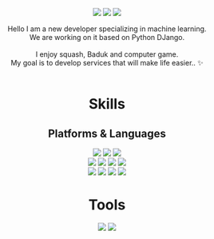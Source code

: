 <div align=center> 

  <p>
  <a href="https://dawnpast12.tistory.com/category/TIL" target="_blank"><img src="https://img.shields.io/badge/Blog-DD0B78?style=flat-square&logo=GitHub%20Sponsors&logoColor=white"/></a>
  <a href="mailto:nmdkims@gmail.com" target="_blank"><img src="https://img.shields.io/badge/nmdkims@gmail.com-EA4335?style=flat-square&logo=Gmail&logoColor=white"/></a>
  <a href="https://www.linkedin.com/in/nmdkims/" target="_blank"><img src="https://img.shields.io/badge/nmdkims-0A66C2?style=flat-square&logo=Linkedin&logoColor=white"/></a>
  
</p>

<p>
  Hello I am a new developer specializing in machine learning.<br/>
  We are working on it based on Python DJango.<br/><br/>
  I enjoy squash, Baduk and computer game. <br/>
  My goal is to develop services that will make life easier.. ✨ <br/><br/>
</p>

# Skills
## Platforms & Languages
<p>
  
  <img src="https://img.shields.io/badge/java-007396?style=for-the-badge&logo=java&logoColor=white"> 
  <img src="https://img.shields.io/badge/c++-00599C?style=for-the-badge&logo=c%2B%2B&logoColor=white">
  <img src="https://img.shields.io/badge/python-3776AB?style=for-the-badge&logo=python&logoColor=white"> 
  <br>  
    <img src="https://img.shields.io/badge/html5-E34F26?style=for-the-badge&logo=html5&logoColor=white"> 
  <img src="https://img.shields.io/badge/css-1572B6?style=for-the-badge&logo=css3&logoColor=white"> 
  <img src="https://img.shields.io/badge/javascript-F7DF1E?style=for-the-badge&logo=javascript&logoColor=black"> 
  <img src="https://img.shields.io/badge/jquery-0769AD?style=for-the-badge&logo=jquery&logoColor=white">
  <br>
     <img src="https://img.shields.io/badge/mongoDB-47A248?style=for-the-badge&logo=MongoDB&logoColor=white">
    <img src="https://img.shields.io/badge/django-092E20?style=for-the-badge&logo=django&logoColor=white">
  <img src="https://img.shields.io/badge/flask-000000?style=for-the-badge&logo=flask&logoColor=white">
      <img src="https://img.shields.io/badge/bootstrap-7952B3?style=for-the-badge&logo=bootstrap&logoColor=white">
  <br>

</p>

# Tools
<p>
  <img src="https://img.shields.io/badge/github-181717?style=for-the-badge&logo=github&logoColor=white">
  <img src="https://img.shields.io/badge/git-F05032?style=for-the-badge&logo=git&logoColor=white">
</p>
</div>


</div>
